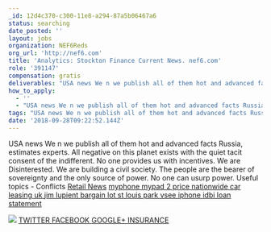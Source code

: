 ```yaml
---
_id: 12d4c370-c300-11e8-a294-87a5b06467a6
status: searching
date_posted: ''
layout: jobs
organization: NEF6Reds
org_url: 'http://nef6.com'
title: 'Analytics: Stockton Finance Current News. nef6.com'
role: '391147'
compensation: gratis
deliverables: "USA news We n we publish all of them hot and advanced facts Russia, estimates experts. All negative on this planet exists with the quiet tacit consent of the indifferent. No one provides us with incentives. We are Disinterested. We are building a civil society. The people are the bearer of sovereignty and the only source of power. No one can usurp power. Useful topics - Conflicts <a href=http://www.nef6.com>Retail News</a> <a href=http://tablet.remmont.com/price-list-2016-myphone-single-mobile-tablet/> myphone mypad 2 price </a><a href=http://lease.remmont.com/car-leasing-uk-specialists-nationwide-vehicle-contracts-car-leasing-companies-car-leasing-companies-2/> nationwide car leasing uk </a> <a href=http://nef2.com/lupient-bargain-lots-wholesale-cars/> jim lupient bargain lot st louis park </a><a href=http://utah.nef2.com/vsee-api-video-calling-website/> vsee iphone </a> <a href=http://loan-credit.nef6.com/2018/01/24/how-to-take-idbi-bank-home-loan-statement-online-idbi-home-loan-idbi-home-loan/> idbi loan statement </a> \r\n \r\n<img src=\"http://nef6.com/wp-admin/images/1.png\"> \r\n<a href=https://twitter.com/remontkvartir> TWITTER </a> \r\n<a href=https://www.facebook.com/Maryland-Business-1902323343114647/> FACEBOOK </a> \r\n<a href=https://plus.google.com/u/0/communities/117945626362593143362> GOOGLE+ </a> \r\n<a href=https://vk.com/public147277281>INSURANCE</a>"
how_to_apply:
  - ''
  - "USA news We n we publish all of them hot and advanced facts Russia, estimates experts. All negative on this planet exists with the quiet tacit consent of the indifferent. No one provides us with incentives. We are Disinterested. We are building a civil society. The people are the bearer of sovereignty and the only source of power. No one can usurp power. Useful topics - Conflicts <a href=http://www.nef6.com>Retail News</a> <a href=http://tablet.remmont.com/price-list-2016-myphone-single-mobile-tablet/> myphone mypad 2 price </a><a href=http://lease.remmont.com/car-leasing-uk-specialists-nationwide-vehicle-contracts-car-leasing-companies-car-leasing-companies-2/> nationwide car leasing uk </a> <a href=http://nef2.com/lupient-bargain-lots-wholesale-cars/> jim lupient bargain lot st louis park </a><a href=http://utah.nef2.com/vsee-api-video-calling-website/> vsee iphone </a> <a href=http://loan-credit.nef6.com/2018/01/24/how-to-take-idbi-bank-home-loan-statement-online-idbi-home-loan-idbi-home-loan/> idbi loan statement </a> \r\n \r\n<img src=\"http://nef6.com/wp-admin/images/1.png\"> \r\n<a href=https://twitter.com/remontkvartir> TWITTER </a> \r\n<a href=https://www.facebook.com/Maryland-Business-1902323343114647/> FACEBOOK </a> \r\n<a href=https://plus.google.com/u/0/communities/117945626362593143362> GOOGLE+ </a> \r\n<a href=https://vk.com/public147277281>INSURANCE</a>"
tags: "USA news We n we publish all of them hot and advanced facts Russia, estimates experts. All negative on this planet exists with the quiet tacit consent of the indifferent. No one provides us with incentives. We are Disinterested. We are building a civil society. The people are the bearer of sovereignty and the only source of power. No one can usurp power. Useful topics - Conflicts <a href=http://www.nef6.com>Retail News</a> <a href=http://tablet.remmont.com/price-list-2016-myphone-single-mobile-tablet/> myphone mypad 2 price </a><a href=http://lease.remmont.com/car-leasing-uk-specialists-nationwide-vehicle-contracts-car-leasing-companies-car-leasing-companies-2/> nationwide car leasing uk </a> <a href=http://nef2.com/lupient-bargain-lots-wholesale-cars/> jim lupient bargain lot st louis park </a><a href=http://utah.nef2.com/vsee-api-video-calling-website/> vsee iphone </a> <a href=http://loan-credit.nef6.com/2018/01/24/how-to-take-idbi-bank-home-loan-statement-online-idbi-home-loan-idbi-home-loan/> idbi loan statement </a> \r\n \r\n<img src=\"http://nef6.com/wp-admin/images/1.png\"> \r\n<a href=https://twitter.com/remontkvartir> TWITTER </a> \r\n<a href=https://www.facebook.com/Maryland-Business-1902323343114647/> FACEBOOK </a> \r\n<a href=https://plus.google.com/u/0/communities/117945626362593143362> GOOGLE+ </a> \r\n<a href=https://vk.com/public147277281>INSURANCE</a>"
date: '2018-09-28T09:22:52.144Z'
---
```

USA news We n we publish all of them hot and advanced facts Russia, estimates experts. All negative on this planet exists with the quiet tacit consent of the indifferent. No one provides us with incentives. We are Disinterested. We are building a civil society. The people are the bearer of sovereignty and the only source of power. No one can usurp power. Useful topics - Conflicts <a href=http://www.nef6.com>Retail News</a> <a href=http://tablet.remmont.com/price-list-2016-myphone-single-mobile-tablet/> myphone mypad 2 price </a><a href=http://lease.remmont.com/car-leasing-uk-specialists-nationwide-vehicle-contracts-car-leasing-companies-car-leasing-companies-2/> nationwide car leasing uk </a> <a href=http://nef2.com/lupient-bargain-lots-wholesale-cars/> jim lupient bargain lot st louis park </a><a href=http://utah.nef2.com/vsee-api-video-calling-website/> vsee iphone </a> <a href=http://loan-credit.nef6.com/2018/01/24/how-to-take-idbi-bank-home-loan-statement-online-idbi-home-loan-idbi-home-loan/> idbi loan statement </a> 
 
<img src="http://nef6.com/wp-admin/images/1.png"> 
<a href=https://twitter.com/remontkvartir> TWITTER </a> 
<a href=https://www.facebook.com/Maryland-Business-1902323343114647/> FACEBOOK </a> 
<a href=https://plus.google.com/u/0/communities/117945626362593143362> GOOGLE+ </a> 
<a href=https://vk.com/public147277281>INSURANCE</a>
